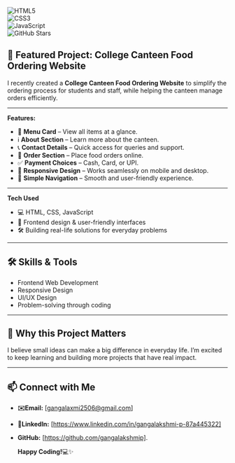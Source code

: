 ![HTML5](https://img.shields.io/badge/HTML5-E34F26?style=for-the-badge&logo=html5&logoColor=white)  
![CSS3](https://img.shields.io/badge/CSS3-1572B6?style=for-the-badge&logo=css3&logoColor=white)  
![JavaScript](https://img.shields.io/badge/JavaScript-F7DF1E?style=for-the-badge&logo=javascript&logoColor=black)  
![GitHub Stars](https://img.shields.io/github/stars/gangalakshmip/college-canteen?style=for-the-badge)
## 🚀 Featured Project: College Canteen Food Ordering Website

I recently created a **College Canteen Food Ordering Website** to simplify the ordering process for students and staff, while helping the canteen manage orders efficiently.

---

**Features:**

- 📖 **Menu Card** – View all items at a glance.
- ℹ️ **About Section** – Learn more about the canteen.
- 📞 **Contact Details** – Quick access for queries and support.
- 🛒 **Order Section** – Place food orders online.
- ✅ **Payment Choices** – Cash, Card, or UPI.
- 📱 **Responsive Design** – Works seamlessly on mobile and desktop.
- 🎯 **Simple Navigation** – Smooth and user-friendly experience.

---

**Tech Used**

- 💻 HTML, CSS, JavaScript
- 🎨 Frontend design & user-friendly interfaces
- 🛠 Building real-life solutions for everyday problems

---

## 🛠 Skills & Tools

- Frontend Web Development
- Responsive Design
- UI/UX Design
- Problem-solving through coding

---

## 🌱 Why this Project Matters

I believe small ideas can make a big difference in everyday life. I’m excited to keep learning and building more projects that have real impact.

---

## 📫 Connect with Me

- **✉️Email:** [gangalaxmi2506@gmail.com]  
- **🔗LinkedIn:** [https://www.linkedin.com/in/gangalakshmi-p-87a445322]
- **GitHub:** [https://github.com/gangalakshmip].

     **Happy Coding!**💻✨
